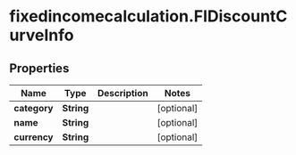 # fixedincomecalculation.FIDiscountCurveInfo

## Properties

Name | Type | Description | Notes
------------ | ------------- | ------------- | -------------
**category** | **String** |  | [optional] 
**name** | **String** |  | [optional] 
**currency** | **String** |  | [optional] 


